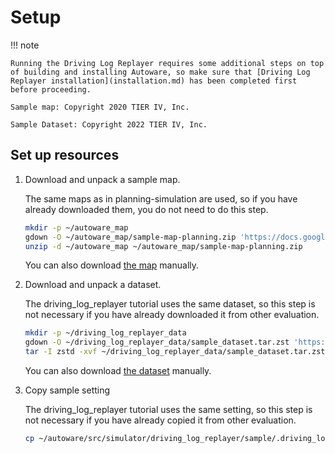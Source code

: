 # Setup

!!! note

    Running the Driving Log Replayer requires some additional steps on top of building and installing Autoware, so make sure that [Driving Log Replayer installation](installation.md) has been completed first before proceeding.

    Sample map: Copyright 2020 TIER IV, Inc.

    Sample Dataset: Copyright 2022 TIER IV, Inc.

## Set up resources

1. Download and unpack a sample map.

   The same maps as in planning-simulation are used, so if you have already downloaded them, you do not need to do this step.

   ```bash
   mkdir -p ~/autoware_map
   gdown -O ~/autoware_map/sample-map-planning.zip 'https://docs.google.com/uc?export=download&id=1499_nsbUbIeturZaDj7jhUownh5fvXHd'
   unzip -d ~/autoware_map ~/autoware_map/sample-map-planning.zip
   ```

   You can also download [the map](https://drive.google.com/file/d/1499_nsbUbIeturZaDj7jhUownh5fvXHd/view) manually.

2. Download and unpack a dataset.

   The driving_log_replayer tutorial uses the same dataset, so this step is not necessary if you have already downloaded it from other evaluation.

   ```bash
   mkdir -p ~/driving_log_replayer_data
   gdown -O ~/driving_log_replayer_data/sample_dataset.tar.zst 'https://docs.google.com/uc?export=download&id=1UjMWZj5Yc55O7BZiGHa0ikZGhwmcfPiS'
   tar -I zstd -xvf ~/driving_log_replayer_data/sample_dataset.tar.zst -C ~/driving_log_replayer_data/
   ```

   You can also download [the dataset](https://drive.google.com/file/d/1UjMWZj5Yc55O7BZiGHa0ikZGhwmcfPiS/view) manually.

3. Copy sample setting

   The driving_log_replayer tutorial uses the same setting, so this step is not necessary if you have already copied it from other evaluation.

   ```bash
   cp ~/autoware/src/simulator/driving_log_replayer/sample/.driving_log_replayer.config.toml ~/
   ```
